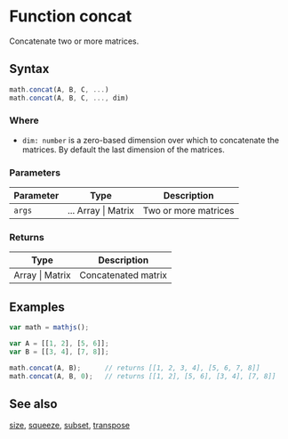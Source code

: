 # Function concat

Concatenate two or more matrices.


## Syntax

```js
math.concat(A, B, C, ...)
math.concat(A, B, C, ..., dim)
```

### Where

- `dim: number` is a zero-based dimension over which to concatenate the matrices.
  By default the last dimension of the matrices.

### Parameters

Parameter | Type | Description
--------- | ---- | -----------
`args` | ... Array &#124; Matrix | Two or more matrices

### Returns

Type | Description
---- | -----------
Array &#124; Matrix | Concatenated matrix


## Examples

```js
var math = mathjs();

var A = [[1, 2], [5, 6]];
var B = [[3, 4], [7, 8]];

math.concat(A, B);      // returns [[1, 2, 3, 4], [5, 6, 7, 8]]
math.concat(A, B, 0);   // returns [[1, 2], [5, 6], [3, 4], [7, 8]]
```


## See also

[size](size.md),
[squeeze](squeeze.md),
[subset](subset.md),
[transpose](transpose.md)


<!-- Note: This file is automatically generated from source code comments. Changes made in this file will be overridden. -->
